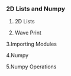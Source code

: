 ### 2D Lists and Numpy ###
1. 2D Lists

2. Wave Print

3.Importing Modules

4.Numpy

5.Numpy Operations
